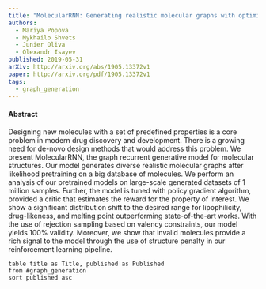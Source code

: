 ```yaml
---
title: "MolecularRNN: Generating realistic molecular graphs with optimized properties"
authors:
  - Mariya Popova
  - Mykhailo Shvets
  - Junier Oliva
  - Olexandr Isayev
published: 2019-05-31
arXiv: http://arxiv.org/abs/1905.13372v1
paper: http://arxiv.org/pdf/1905.13372v1
tags:
  - graph_generation
---
```


#### Abstract

Designing new molecules with a set of predefined properties is a core problem in modern drug discovery and development. There is a growing need for de-novo design methods that would address this problem. We present MolecularRNN, the graph recurrent generative model for molecular structures. Our model generates diverse realistic molecular graphs after likelihood pretraining on a big database of molecules. We perform an analysis of our pretrained models on large-scale generated datasets of 1 million samples. Further, the model is tuned with policy gradient algorithm, provided a critic that estimates the reward for the property of interest. We show a significant distribution shift to the desired range for lipophilicity, drug-likeness, and melting point outperforming state-of-the-art works. With the use of rejection sampling based on valency constraints, our model yields 100% validity. Moreover, we show that invalid molecules provide a rich signal to the model through the use of structure penalty in our reinforcement learning pipeline.



```dataview
table title as Title, published as Published 
from #graph_generation 
sort published asc
```
